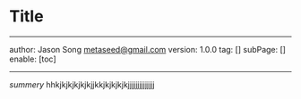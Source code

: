 # Title
---
author: Jason Song <metaseed@gmail.com>
version: 1.0.0
tag: []
subPage: []
enable: [toc]

---
*summery*
hhkjkjkjkjkjkjjkkjkjkjkjkjjjjjjjjjjjjjj